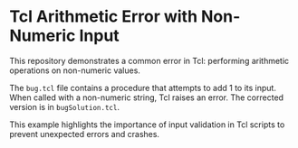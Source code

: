 # Tcl Arithmetic Error with Non-Numeric Input

This repository demonstrates a common error in Tcl: performing arithmetic operations on non-numeric values.

The `bug.tcl` file contains a procedure that attempts to add 1 to its input. When called with a non-numeric string, Tcl raises an error.  The corrected version is in `bugSolution.tcl`.

This example highlights the importance of input validation in Tcl scripts to prevent unexpected errors and crashes.